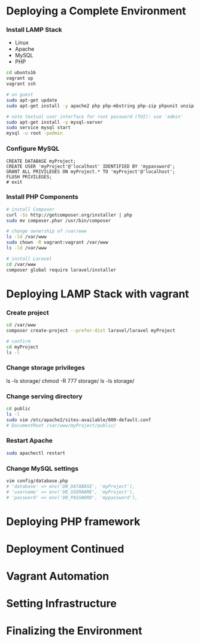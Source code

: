 # Deploying a Complete Environment
### Install LAMP Stack
- Linux
- Apache
- MySQL
- PHP
```bash
cd ubuntu16
vagrant up
vagrant ssh

# on guest
sudo apt-get update
sudo apt-get install -y apache2 php php-mbstring php-zip phpunit unzip libapache2-mod-php

# note textual user interface for root password (TUI): use 'admin'
sudo apt-get install -y mysql-server
sudo service mysql start
mysql -u root -padmin
```

### Configure MySQL
```mysql
CREATE DATABASE myProject;
CREATE USER 'myProject'@'localhost' IDENTIFIED BY 'mypassword';
GRANT ALL PRIVILEGES ON myProject.* TO 'myProject'@'localhost';
FLUSH PRIVILEGES;
# exit
```

### Install PHP Components
```bash
# install Composer
curl -Ss http://getcomposer.org/installer | php
sudo mv composer.phar /usr/bin/composer

# change ownership of /var/www
ls -ld /var/www
sudo chown -R vagrant:vagrant /var/www
ls -ld /var/www

# install Laravel
cd /var/www
composer global require laravel/installer
```

# Deploying LAMP Stack with vagrant
### Create project
```bash
cd /var/www
composer create-project --prefer-dist laravel/laravel myProject

# confirm 
cd myProject
ls -l
```

### Change storage privileges
ls -ls storage/
chmod -R 777 storage/
ls -ls storage/

### Change serving directory
```bash
cd public
ls -l
sudo vim /etc/apache2/sites-available/000-default.conf
# DocumentRoot /var/www/myProject/public/
```

### Restart Apache
```bash
sudo apachectl restart
```

### Change MySQL settings
```bash
vim config/database.php
# 'database' => env('DB_DATABASE', 'myProject'),
# 'username' => env('DB_USERNAME', 'myProject'),
# 'password' => env('DB_PASSWORD', 'mypassword'),
```

# Deploying PHP framework



# Deployment Continued



# Vagrant Automation



# Setting Infrastructure



# Finalizing the Environment


